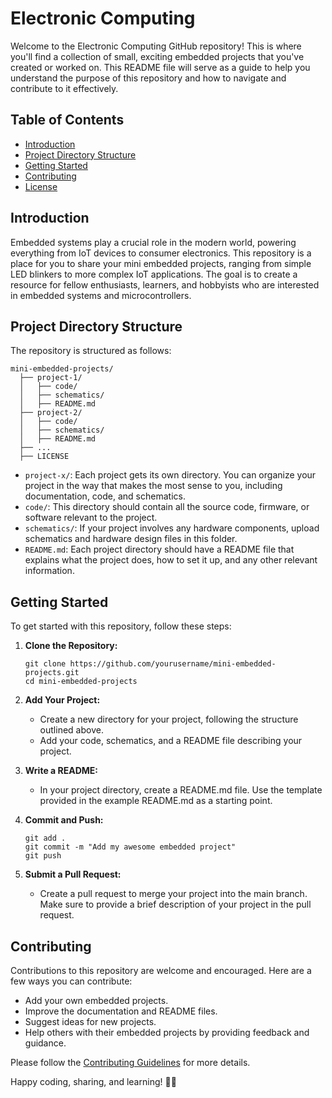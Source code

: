 # Electronic Computing

Welcome to the Electronic Computing GitHub repository! This is where you'll find a collection of small, exciting embedded projects that you've created or worked on. This README file will serve as a guide to help you understand the purpose of this repository and how to navigate and contribute to it effectively.

## Table of Contents

- [Introduction](#introduction)
- [Project Directory Structure](#project-directory-structure)
- [Getting Started](#getting-started)
- [Contributing](#contributing)
- [License](#license)

## Introduction

Embedded systems play a crucial role in the modern world, powering everything from IoT devices to consumer electronics. This repository is a place for you to share your mini embedded projects, ranging from simple LED blinkers to more complex IoT applications. The goal is to create a resource for fellow enthusiasts, learners, and hobbyists who are interested in embedded systems and microcontrollers.

## Project Directory Structure

The repository is structured as follows:

```
mini-embedded-projects/
  ├── project-1/
  │   ├── code/
  │   ├── schematics/
  │   ├── README.md
  ├── project-2/
  │   ├── code/
  │   ├── schematics/
  │   ├── README.md
  ├── ...
  ├── LICENSE
```

- `project-x/`: Each project gets its own directory. You can organize your project in the way that makes the most sense to you, including documentation, code, and schematics.
- `code/`: This directory should contain all the source code, firmware, or software relevant to the project.
- `schematics/`: If your project involves any hardware components, upload schematics and hardware design files in this folder.
- `README.md`: Each project directory should have a README file that explains what the project does, how to set it up, and any other relevant information.

## Getting Started

To get started with this repository, follow these steps:

1. **Clone the Repository:**
   ```
   git clone https://github.com/yourusername/mini-embedded-projects.git
   cd mini-embedded-projects
   ```

2. **Add Your Project:**
   - Create a new directory for your project, following the structure outlined above.
   - Add your code, schematics, and a README file describing your project.

3. **Write a README:**
   - In your project directory, create a README.md file. Use the template provided in the example README.md as a starting point.

4. **Commit and Push:**
   ```
   git add .
   git commit -m "Add my awesome embedded project"
   git push
   ```

5. **Submit a Pull Request:**
   - Create a pull request to merge your project into the main branch. Make sure to provide a brief description of your project in the pull request.

## Contributing

Contributions to this repository are welcome and encouraged. Here are a few ways you can contribute:

- Add your own embedded projects.
- Improve the documentation and README files.
- Suggest ideas for new projects.
- Help others with their embedded projects by providing feedback and guidance.

Please follow the [Contributing Guidelines](CONTRIBUTING.md) for more details.

Happy coding, sharing, and learning! 🚀👾

